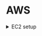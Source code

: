 # AWS


<details>
<summary>EC2 setup</summary>

EC 2 User Data Bash script <br/>

<pre><code class="language-bash">#!/bin/bash
yum update -y
yum install -y httpd
systemctl start httpd
systemctl enable httpd

echo "<h1> Hello, World from $(hostname -f) </h1>" > /var/www/html/index.html
</code></pre>

</details>































<script type="module">
    import * as mermaid from 'https://cdn.jsdelivr.net/npm/mermaid@11.6.0/dist/mermaid.min.js';
    mermaid.initialize({
        startOnLoad: true,
        theme: 'dark'
    });
</script>
